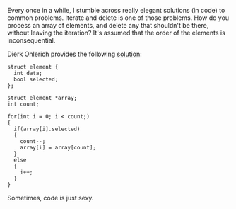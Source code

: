 <!--
title: Iterate and delete
created: 3 February 2005 - 4:37 pm
updated: 3 February 2005 - 4:45 pm
slug: erase-remove
tags: coding
-->

Every once in a while, I stumble across really elegant solutions (in code) to
common problems. Iterate and delete is one of those problems. How do you process
an array of elements, and delete any that shouldn't be there, without leaving
the iteration? It's assumed that the order of the elements is inconsequential.

Dierk Ohlerich provides the following [solution][]:

    struct element {
      int data;
      bool selected;
    };

    struct element *array;
    int count;

    for(int i = 0; i < count;)
    {
      if(array[i].selected)
      {
        count--;
        array[i] = array[count];
      }
      else
      {
        i++;
      }
    }

Sometimes, code is just sexy.

[solution]: http://www.xyzw.de/c130.html "Dierk Ohlerich (xyzw.de): Iterate & Delete"
